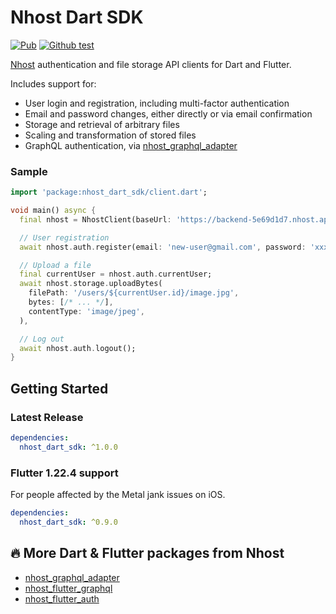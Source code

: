 # Nhost Dart SDK

[![Pub](https://img.shields.io/pub/v/nhost_dart_sdk)](https://pub.dev/packages/nhost_dart_sdk)
[![Github test](https://github.com/shyndman/nhost-dart-sdk/workflows/test/badge.svg)](https://github.com/shyndman/nhost-dart-sdk/actions?query=test)

[Nhost](https://nhost.io) authentication and file storage API clients for Dart
and Flutter.

Includes support for:

* User login and registration, including multi-factor authentication
* Email and password changes, either directly or via email confirmation
* Storage and retrieval of arbitrary files
* Scaling and transformation of stored files
* GraphQL authentication, via
  [nhost_graphql_adapter](https://pub.dev/publishers/nhost/nhost_graphql_adapter)

### Sample
```dart
import 'package:nhost_dart_sdk/client.dart';

void main() async {
  final nhost = NhostClient(baseUrl: 'https://backend-5e69d1d7.nhost.app');

  // User registration
  await nhost.auth.register(email: 'new-user@gmail.com', password: 'xxxxx');

  // Upload a file
  final currentUser = nhost.auth.currentUser;
  await nhost.storage.uploadBytes(
    filePath: '/users/${currentUser.id}/image.jpg',
    bytes: [/* ... */],
    contentType: 'image/jpeg',
  ),

  // Log out
  await nhost.auth.logout();
}
```

## Getting Started
### Latest Release

```yaml
dependencies:
  nhost_dart_sdk: ^1.0.0
```

### Flutter 1.22.4 support

For people affected by the Metal jank issues on iOS.

```yaml
dependencies:
  nhost_dart_sdk: ^0.9.0
```

## 🔥 More Dart & Flutter packages from Nhost

* [nhost_graphql_adapter](https://pub.dev/publishers/nhost/nhost_graphql_adapter)
* [nhost_flutter_graphql](https://pub.dev/publishers/nhost/nhost_flutter_graphql)
* [nhost_flutter_auth](https://pub.dev/publishers/nhost/nhost_flutter_auth)
